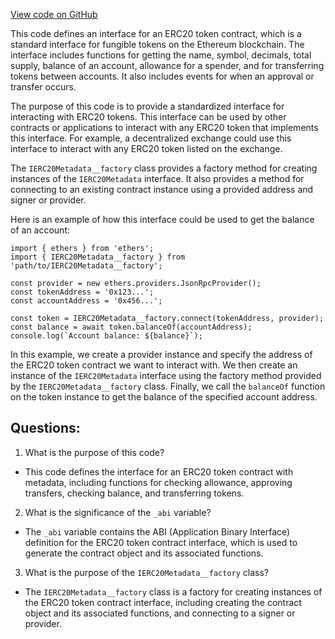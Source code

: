 [View code on GitHub](zoo-labs/zoo/blob/master/contracts/types/factories/IERC20Metadata__factory.ts)

This code defines an interface for an ERC20 token contract, which is a standard interface for fungible tokens on the Ethereum blockchain. The interface includes functions for getting the name, symbol, decimals, total supply, balance of an account, allowance for a spender, and for transferring tokens between accounts. It also includes events for when an approval or transfer occurs.

The purpose of this code is to provide a standardized interface for interacting with ERC20 tokens. This interface can be used by other contracts or applications to interact with any ERC20 token that implements this interface. For example, a decentralized exchange could use this interface to interact with any ERC20 token listed on the exchange.

The `IERC20Metadata__factory` class provides a factory method for creating instances of the `IERC20Metadata` interface. It also provides a method for connecting to an existing contract instance using a provided address and signer or provider.

Here is an example of how this interface could be used to get the balance of an account:

```
import { ethers } from 'ethers';
import { IERC20Metadata__factory } from 'path/to/IERC20Metadata__factory';

const provider = new ethers.providers.JsonRpcProvider();
const tokenAddress = '0x123...';
const accountAddress = '0x456...';

const token = IERC20Metadata__factory.connect(tokenAddress, provider);
const balance = await token.balanceOf(accountAddress);
console.log(`Account balance: ${balance}`);
```

In this example, we create a provider instance and specify the address of the ERC20 token contract we want to interact with. We then create an instance of the `IERC20Metadata` interface using the factory method provided by the `IERC20Metadata__factory` class. Finally, we call the `balanceOf` function on the token instance to get the balance of the specified account address.
## Questions: 
 1. What is the purpose of this code?
- This code defines the interface for an ERC20 token contract with metadata, including functions for checking allowance, approving transfers, checking balance, and transferring tokens.

2. What is the significance of the `_abi` variable?
- The `_abi` variable contains the ABI (Application Binary Interface) definition for the ERC20 token contract interface, which is used to generate the contract object and its associated functions.

3. What is the purpose of the `IERC20Metadata__factory` class?
- The `IERC20Metadata__factory` class is a factory for creating instances of the ERC20 token contract interface, including creating the contract object and its associated functions, and connecting to a signer or provider.